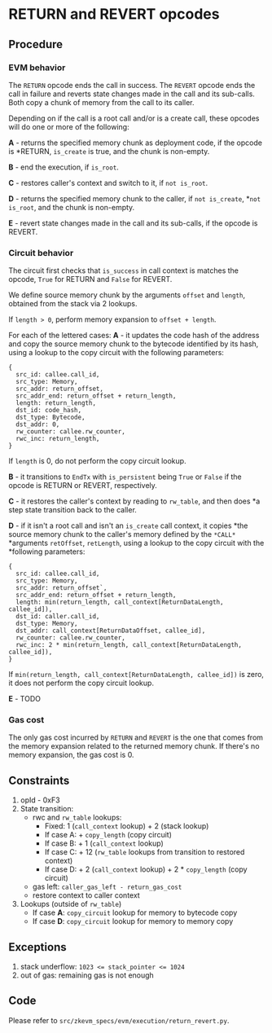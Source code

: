# RETURN and REVERT opcodes

## Procedure

### EVM behavior

The `RETURN` opcode ends the call in success. The `REVERT` opcode ends the call
in failure and reverts state changes made in the call and its sub-calls. Both
copy a chunk of memory from the call to its caller.

Depending on if the call is a root call and/or is a create call, these opcodes
will do one or more of the following:

**A** - returns the specified memory chunk as deployment code, if the opcode is
*RETURN, `is_create` is true, and the chunk is non-empty.

**B** - end the execution, if `is_root`.

**C** - restores caller's context and switch to it, if `not is_root`.

**D** - returns the specified memory chunk to the caller, if `not is_create`,
*`not is_root`, and the chunk is non-empty.

**E** - revert state changes made in the call and its sub-calls, if the opcode
is REVERT.

### Circuit behavior

The circuit first checks that `is_success` in call context is matches the
opcode, `True` for RETURN and `False` for REVERT.

We define source memory chunk by the arguments `offset` and `length`, obtained
from the stack via 2 lookups.

If `length > 0`, perform memory expansion to `offset + length`.

For each of the lettered cases:
**A** - it updates the code hash of the address and copy the source memory chunk
to the bytecode identified by its hash, using a lookup to the copy circuit with
the following parameters:
```
{
  src_id: callee.call_id,
  src_type: Memory,
  src_addr: return_offset,
  src_addr_end: return_offset + return_length,
  length: return_length,
  dst_id: code_hash,
  dst_type: Bytecode,
  dst_addr: 0,
  rw_counter: callee.rw_counter,
  rwc_inc: return_length,
}
```
If `length` is 0, do not perform the copy circuit lookup.

**B** - it transitions to `EndTx` with `is_persistent` being `True` or `False`
if the opcode is RETURN or REVERT, respectively.

**C** - it restores the caller's context by reading to `rw_table`, and then does
*a step state transition back to the caller.

**D** - if it isn't a root call and isn't an `is_create` call context, it copies
*the source memory chunk to the caller's memory defined by the `*CALL*`
*arguments `retOffset`, `retLength`, using a lookup to the copy circuit with the
*following parameters:
```
{
  src_id: callee.call_id,
  src_type: Memory,
  src_addr: return_offset`,
  src_addr_end: return_offset + return_length,
  length: min(return_length, call_context[ReturnDataLength, callee_id]),
  dst_id: caller.call_id,
  dst_type: Memory,
  dst_addr: call_context[ReturnDataOffset, callee_id],
  rw_counter: callee.rw_counter,
  rwc_inc: 2 * min(return_length, call_context[ReturnDataLength, callee_id]),
}
```
If `min(return_length, call_context[ReturnDataLength, callee_id])` is zero, it
does not perform the copy circuit lookup.

**E** - TODO


### Gas cost

The only gas cost incurred by `RETURN` and `REVERT` is the one that comes from
the memory expansion related to the returned memory chunk. If there's no memory
expansion, the gas cost is 0.

## Constraints

1. opId - 0xF3
2. State transition:
    - rwc and `rw_table` lookups:
        - Fixed: 1 (`call_context` lookup) + 2 (stack lookup)
        - If case A: + `copy_length` (copy circuit)
        - If case B: + 1 (`call_context` lookup)
        - If case C: + 12 (`rw_table` lookups from transition to restored context)
        - If case D: + 2 (`call_context` lookup) + 2 * `copy_length` (copy circuit)
    - gas left: `caller_gas_left - return_gas_cost`
    - restore context to caller context
3. Lookups (outside of `rw_table`)
    - If case **A**: `copy_circuit` lookup for memory to bytecode copy
    - If case **D**: `copy_circuit` lookup for memory to memory copy

## Exceptions

1. stack underflow: `1023 <= stack_pointer <= 1024`
2. out of gas: remaining gas is not enough

## Code

Please refer to `src/zkevm_specs/evm/execution/return_revert.py`.
